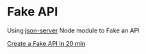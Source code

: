 # Fake API
Using [json-server](https://github.com/typicode/json-server) Node module to Fake an API

[Create a Fake API in 20 min](https://www.youtube.com/watch?v=1zkgdLZEdwM)
